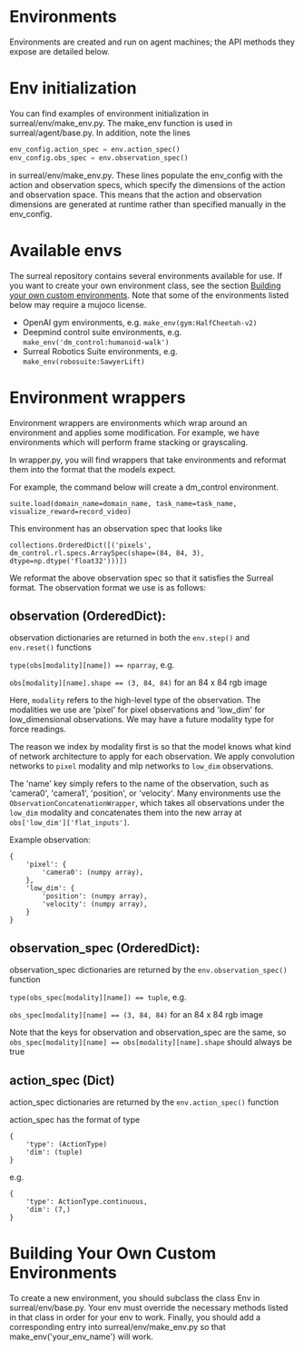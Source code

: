 # Environments

Environments are created and run on agent machines; the API methods they expose
are detailed below.

# Env initialization
You can find examples of environment initialization in surreal/env/make_env.py.
The make_env function is used in surreal/agent/base.py. In addition, note the lines

```python
env_config.action_spec = env.action_spec()
env_config.obs_spec = env.observation_spec()
```
    
in surreal/env/make_env.py.  These lines populate the env_config with the action
and observation specs, which specify the dimensions of the action and observation
space.  This means that the action and observation dimensions are generated at
runtime rather than specified manually in the env_config.

# Available envs

The surreal repository contains several environments available for use.  If you want
to create your own environment class, see the section
[Building your own custom environments](#building-your-own-custom-environments).
Note that some of the environments listed below may require a mujoco license.

- OpenAI gym environments, e.g. `make_env(gym:HalfCheetah-v2)`
- Deepmind control suite environments, e.g. `make_env('dm_control:humanoid-walk')`
- Surreal Robotics Suite environments, e.g. `make_env(robosuite:SawyerLift)`

# Environment wrappers
Environment wrappers are environments which wrap around an environment and
applies some modification. For example, we have environments which will perform
frame stacking or grayscaling.

In wrapper.py, you will find wrappers that take environments and reformat them into the format that the models expect.

For example, the command below will create a dm_control environment.

`suite.load(domain_name=domain_name, task_name=task_name, visualize_reward=record_video)`

This environment has an observation spec that looks like

`collections.OrderedDict([('pixels', dm_control.rl.specs.ArraySpec(shape=(84, 84, 3), dtype=np.dtype('float32')))])`

We reformat the above observation spec so that it satisfies the Surreal format. The observation format we use is as follows:

## observation (OrderedDict):
observation dictionaries are returned in both the `env.step()` and `env.reset()` functions

`type(obs[modality][name]) == nparray`, e.g.

`obs[modality][name].shape == (3, 84, 84)` for an 84 x 84 rgb image

Here, `modality` refers to the high-level type of the observation.  The modalities we use are 'pixel' for pixel observations
and 'low_dim' for low_dimensional observations.  We may have a future modality type for force readings.

The reason we index by modality first is so that the model knows what kind of network architecture to apply for each
observation. We apply convolution networks to `pixel` modality and mlp networks to `low_dim` observations.

The 'name' key simply refers to the name of the observation, such as 'camera0', 'camera1', 'position', or 'velocity'.
Many environments use the `ObservationConcatenationWrapper`, which takes all observations under the `low_dim` modality and
concatenates them into the new array at `obs['low_dim']['flat_inputs']`.

Example observation:

```
{
    'pixel': {
        'camera0': (numpy array),
    },
    'low_dim': {
        'position': (numpy array),
        'velocity': (numpy array),
    }
}
```

## observation_spec (OrderedDict):
observation_spec dictionaries are returned by the `env.observation_spec()` function

`type(obs_spec[modality][name]) == tuple`, e.g.

`obs_spec[modality][name] == (3, 84, 84)` for an 84 x 84 rgb image

Note that the keys for observation and observation_spec are the same,
so `obs_spec[modality][name] == obs[modality][name].shape` should always be true

## action_spec (Dict)
action_spec dictionaries are returned by the `env.action_spec()` function

action_spec has the format of type

```
{
    'type': (ActionType)
    'dim': (tuple)
}
```

e.g.

```
{
    'type': ActionType.continuous,
    'dim': (7,)
}
```

# Building Your Own Custom Environments
To create a new environment, you should subclass the class Env in surreal/env/base.py.
Your env must override the necessary methods listed in that class in order for your env
to work.  Finally, you should add a corresponding entry into surreal/env/make_env.py
so that make_env('your_env_name') will work.
